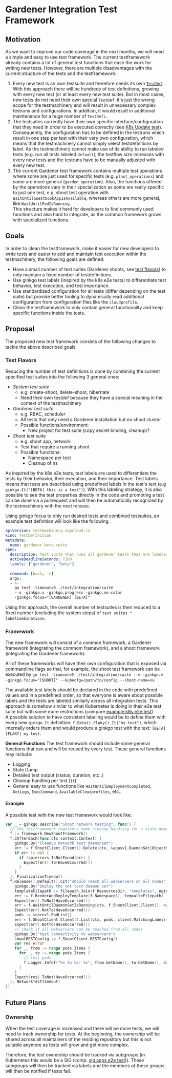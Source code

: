 # Gardener Integration Test Framework

## Motivation
As we want to improve our code coverage in the next months, we will need a simple and easy to use test framework.
The current testframework already contains a lot of general test functions that ease the work for writing new tests.
However, there are multiple disadvantages with the current structure of the tests and the testframework:
1. Every new test is an own testsuite and therefore needs its own [`TestDef`](../../.test-defs). With this approach there will be hundreds of test definitions, growing with every new test (or at least every new test suite).
  But in most cases, new tests do not need their own special `TestDef`: it's just the wrong scope for the testmachinery and will result in unnecessary complex testruns and configurations. In addition, it would result in additional maintenance for a huge number of `TestDefs`.
2. The testsuites currently have their own specific interface/configuration that they need in order to be executed correctly (see [K8s Update test](../../.test-defs/ShootKubernetesUpdateTest.yaml#L14)).
  Consequently, the configuration has to be defined in the testruns which result in one step per test with their very own configuration, which means that the testmachinery cannot simply select testdefinitions by label.
  As the testmachinery cannot make use of its ability to run labeled tests (e.g. run all tests labeled `default`), the testflow size increases with every new tests and the testruns have to be manually adjusted with every new test.
3. The current Gardener test framework contains multiple test operations where some are just used for specific tests (e.g. `plant_operations`) and some are more general (`garden_operation`). Also, the functions offered by the operations vary in their specialization as some are really specific to just one test, e.g. shoot test operation with `WaitUntilGuestbookAppIsAvailable`, whereas others are more general, like `WaitUntilPodIsRunning`.<br>
  This structure makes it hard for developers to find commonly used functions and also hard to integrate, as the common framework grows with specialized functions.

## Goals
In order to clean the testframework, make it easier for new developers to write tests and easier to add and maintain test execution within the testmachinery, the following goals are defined:
- Have a small number of test suites (Gardener shoots, see [test flavors](#test_flavors)) to only maintain a fixed number of testdefinitions.
- Use ginkgo test labels (inspired by the k8s e2e tests) to differentiate test behavior, test execution, and test importance.
- Use standardized configuration for all tests (differ depending on the test suite) but provide better tooling to dynamically read additional configuration from configuration files like the `cloudprofile`.
- Clean the testframework to only contain general functionality and keep specific functions inside the tests.


## Proposal
The proposed new test framework consists of the following changes to tackle the above described goals.
​
### Test Flavors
Reducing the number of test definitions is done by ​combining the current specified test suites into the following 3 general ones:
- _System test suite_
  - e.g. create-shoot, delete-shoot, hibernate
  - Need their own testdef because they have a special meaning in the context of the testmachinery
- _Gardener test suite_
  - e.g. RBAC, scheduler
  - All tests that only need a Gardener installation but no shoot cluster
  - Possible functions/environment:
    - New project for test suite (copy secret binding, cleanup)?
- _Shoot test suite_
  - e.g. shoot app, network
  - Test that require a running shoot
  - Possible functions:
    - Namespace per test
    - Cleanup of ns


As inspired by the k8s e2e tests, test labels are used to differentiate the tests by their behavior, their execution, and their importance.
Test labels means that tests are described using predefined labels in the test's text (e.g `ginkgo.It("[BETA] this is a test")`).
With this labeling strategy, it is also possible to see the test properties directly in the code and promoting a test can be done via a pullrequest and will then be automatically recognized by the testmachinery with the next release.

Using ginkgo focus to only run desired tests and combined testsuites, an example test definition will look like the following.
```yaml
apiVersion: testmachinery.sapcloud.io
kind: TestDefinition
metadata:
  name: gardener-beta-suite
spec:
  description: Test suite that runs all gardener tests that are labeled as beta
  activeDeadlineSeconds: 7200
  labels: ["gardener", "beta"]
​
  command: [bash, -c]
  args:
  - >-
    go test -timeout=0 ./test/integration/suite
    --v -ginkgo.v -ginkgo.progress -ginkgo.no-color
    -ginkgo.focus="[GARDENER] [BETA]"
```
Using this approach, the overall number of testsuites is then reduced to a fixed number (excluding the system steps) of `test suites * labelCombinations`.

### Framework
The new framework will consist of a common framework, a Gardener framework (integrating the commom framework), and a shoot framework (integrating the Gardener framework).

All of these frameworks will have their own configuration that is exposed via commandline flags so that, for example, the shoot test framework can be executed by `go test -timeout=0 ./test/integration/suite --v -ginkgo.v -ginkgo.focus="[SHOOT]" --kubecfg=/path/to/config --shoot-name=xx`.

The available test labels should be declared in the code with predefined values and in a predefined order, so that everyone is aware about possible labels and the tests are labeled similarly across all integration tests. This approach is somehow similar to what Kubernetes is doing in their e2e test suite but with some more restrictions (compare [example k8s e2e test](https://github.com/kubernetes/kubernetes/blob/master/test/e2e/apps/deployment.go#L84)).<br>
A possible solution to have consistent labeling would be to define them with every new `ginkgo.It` definition: `f.Beta().Flaky().It("my test")`, which internally orders them and would produce a ginkgo test with the text: `[BETA] [FLAKY] my test`.


**General Functions**
The test framework should include some general functions that can and will be reused by every test.
These general functions may include:
​
- Logging
- State Dump
- Detailed test output (status, duration, etc..)
- Cleanup handling per test (`It`)
- General easy to use functions like `WaitUntilDeploymentCompleted`, `GetLogs`, `ExecCommand`, `AvailableCloudprofiles`, etc..
​
#### Example
A possible test with the new test framework would look like:
```go
var _ = ginkgo.Describe("Shoot network testing", func() {
  // the testframework registers some cleanup handling for a state dump on failure and maybe cleanup of created namespaces
  f := framework.NewShootFramework()
  f.CAfterEach(func(ctx context.Context) {
    ginkgo.By("cleanup network test daemonset")
    err := f.ShootClient.Client().Delete(ctx, &appsv1.DaemonSet{ObjectMeta: metav1.ObjectMeta{Name: name, Namespace: namespace}})
    if err != nil {
      if !apierrors.IsNotFound(err) {
        Expect(err).To(HaveOccurred())
      }
    }
  }, FinalizationTimeout)
  f.Release().Default().CIt("should reach all webservers on all nodes", func(ctx context.Context) {
    ginkgo.By("Deploy the net test daemon set")
    templateFilepath := filepath.Join(f.ResourcesDir, "templates", nginxTemplateName)
    err := f.RenderAndDeployTemplate(f.Namespace(), tempalteFilepath)
    Expect(err).ToNot(HaveOccurred())
    err = f.WaitUntilDaemonSetIsRunning(ctx, f.ShootClient.Client(), name, namespace)
    Expect(err).NotTo(HaveOccurred())
    pods := &corev1.PodList{}
    err = f.ShootClient.Client().List(ctx, pods, client.MatchingLabels{"app": "net-nginx"})
    Expect(err).NotTo(HaveOccurred())
    // check if all webservers can be reached from all nodes
    ginkgo.By("test connectivity to webservers")
    shootRESTConfig := f.ShootClient.RESTConfig()
    var res error
    for _, from := range pods.Items {
      for _, to := range pods.Items {
        // test pods
        f.Logger.Infof("%s to %s: %s", from.GetName(), to.GetName(), data)
      }
    }
    Expect(res).ToNot(HaveOccurred())
  }, NetworkTestTimeout)
})
```

## Future Plans

### Ownership
When the test coverage is increased and there will be more tests, we will need to track ownership for tests.
At the beginning, the ownership will be shared across all maintainers of the residing repository but this is not suitable anymore as tests will grow and get more complex.

Therefore, the test ownership should be tracked via subgroups (in Kubernetes this would be a SIG (comp. [sig apps e2e test](https://github.com/kubernetes/kubernetes/blob/master/test/e2e/apps/framework.go#L22))). These subgroups will then be tracked via labels and the members of these groups will then be notified if tests fail.